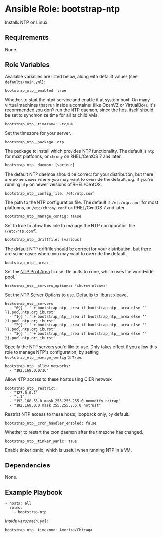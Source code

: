 # Ansible Role: bootstrap-ntp

Installs NTP on Linux.

## Requirements

None.

## Role Variables

Available variables are listed below, along with default values (see `defaults/main.yml`):

    bootstrap_ntp__enabled: true

Whether to start the ntpd service and enable it at system boot. On many virtual machines that run inside a container (like OpenVZ or VirtualBox), it's recommended you don't run the NTP daemon, since the host itself should be set to synchronize time for all its child VMs.

    bootstrap_ntp__timezone: Etc/UTC

Set the timezone for your server.

    bootstrap_ntp__package: ntp

The package to install which provides NTP functionality. The default is `ntp` for most platforms, or `chrony` on RHEL/CentOS 7 and later.

    bootstrap_ntp__daemon: [various]

The default NTP daemon should be correct for your distribution, but there are some cases where you may want to override the default, e.g. if you're running `ntp` on newer versions of RHEL/CentOS.

    bootstrap_ntp__config_file: /etc/ntp.conf

The path to the NTP configuration file. The default is `/etc/ntp.conf` for most platforms, or `/etc/chrony.conf` on RHEL/CentOS 7 and later.

    bootstrap_ntp__manage_config: false

Set to true to allow this role to manage the NTP configuration file (`/etc/ntp.conf`).

    bootstrap_ntp__driftfile: [various]

The default NTP driftfile should be correct for your distribution, but there are some cases where you may want to override the default.

    bootstrap_ntp__area: ''

Set the [NTP Pool Area](http://support.ntp.org/bin/view/Servers/NTPPoolServers) to use. Defaults to none, which uses the worldwide pool.

    bootstrap_ntp__servers_options: "iburst xleave"

Set the [NTP Server Options](https://www.systutorials.com/docs/linux/man/5-ntp/) to use. Defaults to 'iburst xleave'.

    bootstrap_ntp__servers:
      - "0{{ '.' + bootstrap_ntp__area if bootstrap_ntp__area else '' }}.pool.ntp.org iburst"
      - "1{{ '.' + bootstrap_ntp__area if bootstrap_ntp__area else '' }}.pool.ntp.org iburst"
      - "2{{ '.' + bootstrap_ntp__area if bootstrap_ntp__area else '' }}.pool.ntp.org iburst"
      - "3{{ '.' + bootstrap_ntp__area if bootstrap_ntp__area else '' }}.pool.ntp.org iburst"

Specify the NTP servers you'd like to use. Only takes effect if you allow this role to manage NTP's configuration, by setting `bootstrap_ntp__manage_config` to `True`.

    bootstrap_ntp__allow_networks:
      - "192.168.0.0/16"

Allow NTP access to these hosts using CIDR network

    bootstrap_ntp__restrict:
      - "127.0.0.1"
      - "::1"
      - "192.168.56.0 mask 255.255.255.0 nomodify notrap"
      - "192.168.0.0 mask 255.255.255.0 notrust"

Restrict NTP access to these hosts; loopback only, by default.

    bootstrap_ntp__cron_handler_enabled: false

Whether to restart the cron daemon after the timezone has changed.

    bootstrap_ntp__tinker_panic: true

Enable tinker panic, which is useful when running NTP in a VM.

## Dependencies

None.

## Example Playbook

    - hosts: all
      roles:
        - bootstrap-ntp

*Inside `vars/main.yml`*:

    bootstrap_ntp__timezone: America/Chicago
